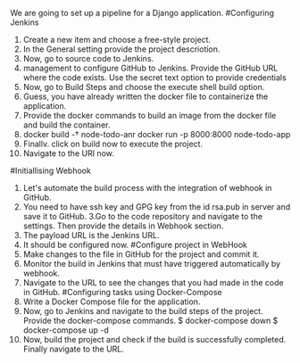 
We are going to set up a pipeline for a Django application.
#Configuring Jenkins

1. Create a new item and choose a free-style project.
2. In the General setting provide the project descriotion. 
3. Now, go to source code to Jenkins.
3. management to configure GitHub to Jenkins. Provide the GitHub URL where the code exists. Use the secret text option to provide credentials
4. Now, go to Build Steps and choose the execute shell build option.
5. Guess, you have already written the docker file to containerize the application.
6. Provide the docker commands to build an image from the docker file and build the container.
7. docker build -† node-todo-anr
   docker run -p 8000:8000 node-todo-app
8. Finallv. click on build now to execute the project.
9. Navigate to the URI now.

#Initiallising Webhook
1. Let's automate the build process with the integration of webhook in GitHub.
2. You need to have ssh key and GPG key from the id rsa.pub in server and save it to GitHub.
3.Go to the code repository and navigate to the settings. Then provide the details in Webhook section.
4. The payload URL is the Jenkins URL.
5. It should be configured now.
#Configure project in WebHook
1. Make changes to the file in GitHub for the project and commit it.
2. Monitor the build in Jenkins that must have triggered automatically by webhook.
3. Navigate to the URL to see the changes that you had made in the code in GitHub.
#Configuring tasks using Docker-Compose
1. Write a Docker Compose file for the application.
2. Now, go to Jenkins and navigate to the build steps of the project. Provide the docker-compose commands. $ docker-compose down
$ docker-compose up -d
3. Now, build the project and check if the build is successfully completed. Finally navigate to the URL.
